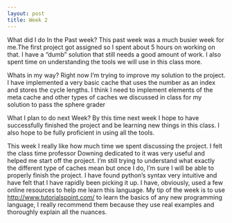 ```yaml
---
layout: post
title: Week 2
---
```


What did I do In the Past week?
This past week was a much busier week for me.The first project got assigned so I spent about 5 hours on working on that. I have a “dumb” solution that still needs a good amount of work. I also spent time on understanding the tools we will use in this class more. 

Whats in my way?
Right now I’m trying to improve my solution to the project. I have implemented a very basic cache that uses the number as an index and stores the cycle lengths. I think I need to implement elements of the meta cache and other types of caches we discussed in class for my solution to pass the sphere grader

What I plan to do next Week?
By this time next week I hope to have successfully finished the project and be learning new things in this class. I also hope to be fully proficient in using all the tools. 

This week I really like how much time we spent discussing the project. I felt the class time professor Downing dedicated to it was very useful and helped me start off the project. I’m still trying to understand what exactly the different type of caches mean but once I do, I’m sure I will be able to properly finish the project. I have found python’s syntax very intuitive and have felt that I have rapidly been picking it up. I have, obviously, used a few online resources to help me learn this language. My tip of the week is to use http://www.tutorialspoint.com/ to learn the basics of any new programming language, I really recommend them because they use real examples and thoroughly explain all the nuances.
